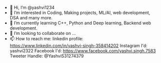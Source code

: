 - 👋 Hi, I’m @yashvi1234
- 👀 I’m interested in Coding, Making projects, ML/AI, web development, DSA and many more.
- 🌱 I’m currently learning C++, Python and Deep learning, Backend web development.
- 💞️ I’m looking to collaborate on ...
- 📫 How to reach me: linkedin profile: https://www.linkedin.com/in/yashvi-singh-358414202
                      Instagram I'd: yashvi2322
                      Facebook I'd: https://www.facebook.com/yashvi.singh.7583
                      Tweeter Handle: @YashviS31274379

<!---
yashvi1234/yashvi1234 is a ✨ special ✨ repository because its `README.md` (this file) appears on your GitHub profile.
You can click the Preview link to take a look at your changes.
--->
